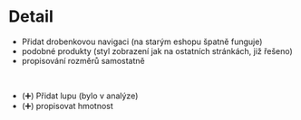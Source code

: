 # Detail

- Přidat drobenkovou navigaci (na starým eshopu špatně funguje)
- podobné produkty (styl zobrazení jak na ostatních stránkách, již řešeno)
- propisování rozměrů samostatně 
<br>

- (➕) Přidat lupu (bylo v analýze)
- (➕) propisovat hmotnost
<br>

